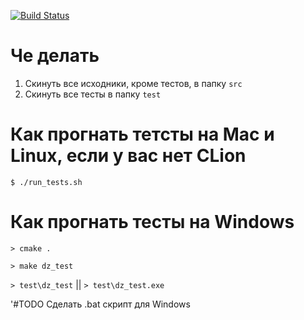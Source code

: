 [![Build Status](https://travis-ci.org/frnkySila/shersh_gtest_template.svg?branch=master)](https://travis-ci.org/frnkySila/shersh_gtest_template)
# Че делать

1. Скинуть все исходники, кроме тестов, в папку `src`
2. Скинуть все тесты в папку `test`

# Как прогнать тетсты на Mac и Linux, если у вас нет CLion

`$ ./run_tests.sh`

# Как прогнать тесты на Windows

`> cmake .`

`> make dz_test`

`> test\dz_test` || `> test\dz_test.exe` 

'#TODO Cделать .bat скрипт для Windows 

